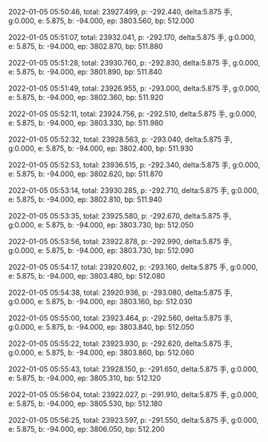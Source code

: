 2022-01-05 05:50:46, total: 23927.499, p: -292.440, delta:5.875 手, g:0.000, e: 5.875, b: -94.000, ep: 3803.560, bp: 512.000

2022-01-05 05:51:07, total: 23932.041, p: -292.170, delta:5.875 手, g:0.000, e: 5.875, b: -94.000, ep: 3802.870, bp: 511.880

2022-01-05 05:51:28, total: 23930.760, p: -292.830, delta:5.875 手, g:0.000, e: 5.875, b: -94.000, ep: 3801.890, bp: 511.840

2022-01-05 05:51:49, total: 23926.955, p: -293.000, delta:5.875 手, g:0.000, e: 5.875, b: -94.000, ep: 3802.360, bp: 511.920

2022-01-05 05:52:11, total: 23924.756, p: -292.510, delta:5.875 手, g:0.000, e: 5.875, b: -94.000, ep: 3803.330, bp: 511.980

2022-01-05 05:52:32, total: 23928.563, p: -293.040, delta:5.875 手, g:0.000, e: 5.875, b: -94.000, ep: 3802.400, bp: 511.930

2022-01-05 05:52:53, total: 23936.515, p: -292.340, delta:5.875 手, g:0.000, e: 5.875, b: -94.000, ep: 3802.620, bp: 511.870

2022-01-05 05:53:14, total: 23930.285, p: -292.710, delta:5.875 手, g:0.000, e: 5.875, b: -94.000, ep: 3802.810, bp: 511.940

2022-01-05 05:53:35, total: 23925.580, p: -292.670, delta:5.875 手, g:0.000, e: 5.875, b: -94.000, ep: 3803.730, bp: 512.050

2022-01-05 05:53:56, total: 23922.878, p: -292.990, delta:5.875 手, g:0.000, e: 5.875, b: -94.000, ep: 3803.730, bp: 512.090

2022-01-05 05:54:17, total: 23920.602, p: -293.160, delta:5.875 手, g:0.000, e: 5.875, b: -94.000, ep: 3803.480, bp: 512.080

2022-01-05 05:54:38, total: 23920.936, p: -293.080, delta:5.875 手, g:0.000, e: 5.875, b: -94.000, ep: 3803.160, bp: 512.030

2022-01-05 05:55:00, total: 23923.464, p: -292.560, delta:5.875 手, g:0.000, e: 5.875, b: -94.000, ep: 3803.840, bp: 512.050

2022-01-05 05:55:22, total: 23923.930, p: -292.620, delta:5.875 手, g:0.000, e: 5.875, b: -94.000, ep: 3803.860, bp: 512.060

2022-01-05 05:55:43, total: 23928.150, p: -291.650, delta:5.875 手, g:0.000, e: 5.875, b: -94.000, ep: 3805.310, bp: 512.120

2022-01-05 05:56:04, total: 23922.027, p: -291.910, delta:5.875 手, g:0.000, e: 5.875, b: -94.000, ep: 3805.530, bp: 512.180

2022-01-05 05:56:25, total: 23923.597, p: -291.550, delta:5.875 手, g:0.000, e: 5.875, b: -94.000, ep: 3806.050, bp: 512.200